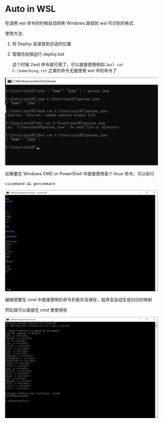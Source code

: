 # Auto in WSL

在调用 wsl 命令的时候自动转换 Windows 路径到 wsl 可识别的格式.

使用方法:

1. 将 Deploy 目录放到合适的位置

2. 管理员权限运行 deploy.bat

   这个时候 2wsl 命令就可用了，可以直接使用例如 `2wsl cat C:\Something.txt` 之类的命令无缝使用 wsl 中的命令了

![Demo](https://raw.githubusercontent.com/sxul/AutoInWSL/master/demo_1.png)



如果要在 Windows CMD or PowerShell 中直接使用各个 linux 命令，可以执行

` vicommand && gencommand `

![vicommand](https://raw.githubusercontent.com/sxul/AutoInWSL/master/demo_vicommand.png)

编辑想要在 cmd 中直接使用的命令列表并且保存，程序会自动生成对应的映射

然后就可以直接在 cmd 里使用啦

![gencommand](https://raw.githubusercontent.com/sxul/AutoInWSL/master/demo_gencommand.png)
